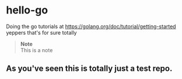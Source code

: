 # hello-go
Doing the go tutorials at https://golang.org/doc/tutorial/getting-started
yeppers
that's for sure
totally

> **Note**  
> This is a note

## As you've seen this is totally just a test repo.
